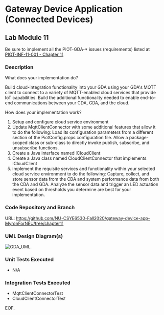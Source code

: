 # Gateway Device Application (Connected Devices)

## Lab Module 11

Be sure to implement all the PIOT-GDA-* issues (requirements) listed at [PIOT-INF-11-001 - Chapter 11](https://github.com/orgs/programming-the-iot/projects/1#column-10488514).

### Description

What does your implementation do? 

Build cloud-integration functionality into your GDA using your GDA's MQTT client to connect to a variety of MQTT-enabled cloud services that provide IoT capabilities. Build the additional functionality needed to enable end-to-end communications between your CDA, GDA, and the cloud.

How does your implementation work?

1.	Setup and configure cloud service environment
2.	Update MqttClientConnector with some additional features that allow it to do the following: Load its configuration parameters from a different section of the PiotConfig.props configuration file. Allow a package-scoped class or sub-class to directly invoke publish, subscribe, and unsubscribe functions.
3.	Create a Java interface named ICloudClient
4.	Create a Java class named CloudClientConnector that implements ICloudClient
5.	implement the requisite services and functionality within your selected cloud service environment to do the following: Capture, collect, and store sensor data from the CDA and system performance data from both the CDA and GDA. Analyze the sensor data and trigger an LED actuation event based on thresholds you determine are best for your implementation. 


### Code Repository and Branch

URL: https://github.com/NU-CSYE6530-Fall2020/gateway-device-app-MyronForNEU/tree/chapter11

### UML Design Diagram(s)

![GDA_UML](https://github.com/NU-CSYE6530-Fall2020/gateway-device-app-MyronForNEU/blob/chapter11/exercises/chapter11/GDA.png).


### Unit Tests Executed

- N/A 

### Integration Tests Executed

- MqttClientConnectorTest
- CloudClientConnectorTest 

EOF.
